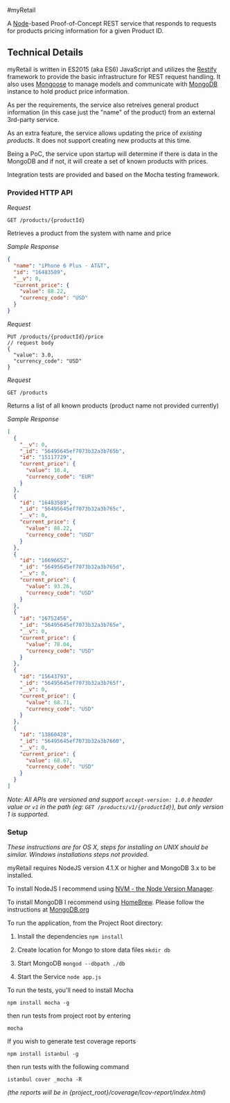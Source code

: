 #myRetail

A [Node](https://nodejs.org/en/)-based Proof-of-Concept REST service that responds to requests for products pricing information for a given Product ID.


## Technical Details
myRetail is written in ES2015 (aka ES6) JavaScript and utilizes the [Restify](http://restify.com) framework to provide the basic infrastructure for REST request handling. It also uses [Mongoose](http://mongoosejs.com) to manage models and communicate with [MongoDB](https://www.mongodb.org/) instance to hold product price information.

As per the requirements, the service also retreives general product information (in this case just the "name" of the product) from an external 3rd-party service.

As an extra feature, the service allows updating the price of _existing products_.  It does not support creating new products at this time.

Being a PoC, the service upon startup will determine if there is data in the MongoDB and if not, it will create a set of known products with prices.

Integration tests are provided and based on the Mocha testing framework.

### Provided HTTP API

*Request*
```
GET /products/{productId}
```

Retrieves a product from the system with name and price

*Sample Response*
```json
{
  "name": "iPhone 6 Plus - AT&T",
  "id": "16483589",
  "__v": 0,
  "current_price": {
    "value": 88.22,
    "currency_code": "USD"
  }
}
```

*Request*
```
PUT /products/{productId}/price
// request body
{
  "value": 3.0,
  "currency_code": "USD"
}

```
*Request*
```
GET /products
```

Returns a list of all known products (product name not provided currently)

*Sample Response*
```json
[
  {
    "__v": 0,
    "_id": "56495645ef7073b32a3b765b",
    "id": "15117729",
    "current_price": {
      "value": 10.4,
      "currency_code": "EUR"
    }
  },
  {
    "id": "16483589",
    "_id": "56495645ef7073b32a3b765c",
    "__v": 0,
    "current_price": {
      "value": 88.22,
      "currency_code": "USD"
    }
  },
  {
    "id": "16696652",
    "_id": "56495645ef7073b32a3b765d",
    "__v": 0,
    "current_price": {
      "value": 93.26,
      "currency_code": "USD"
    }
  },
  {
    "id": "16752456",
    "_id": "56495645ef7073b32a3b765e",
    "__v": 0,
    "current_price": {
      "value": 78.04,
      "currency_code": "USD"
    }
  },
  {
    "id": "15643793",
    "_id": "56495645ef7073b32a3b765f",
    "__v": 0,
    "current_price": {
      "value": 68.71,
      "currency_code": "USD"
    }
  },
  {
    "id": "13860428",
    "_id": "56495645ef7073b32a3b7660",
    "__v": 0,
    "current_price": {
      "value": 68.67,
      "currency_code": "USD"
    }
  }
]
```

_Note:  All APIs are versioned and support ```accept-version: 1.0.0``` header value or ```v1``` in the path (eg: ```GET /products/v1/{productId}```),  but only version 1 is supported._


### Setup

_These instructions are for OS X, steps for installing on UNIX should be similar.  Windows installations steps not provided._

myRetail requires NodeJS version 4.1.X or higher and MongoDB 3.x to be installed.

To install NodeJS I recommend using [NVM - the Node Version Manager](https://github.com/creationix/nvm).

To install MongoDB I recommend using [HomeBrew](http://brew.sh). Please follow the instructions at [MongoDB.org](https://docs.mongodb.org/manual/tutorial/install-mongodb-on-os-x/)

To run the application, from the Project Root directory:

1. Install the dependencies
```npm install```

2. Create location for Mongo to store data files
```mkdir db```

3. Start MongoDB
```mongod --dbpath ./db```

4. Start the Service
```node app.js```

To run the tests, you'll need to install Mocha

```npm install mocha -g```

then run tests from project root by entering

```mocha```

If you wish to generate test coverage reports

```npm install istanbul -g```

then run tests with the following command

```istanbul cover _mocha -R```

_(the reports will be in {project_root}/coverage/lcov-report/index.html)_




